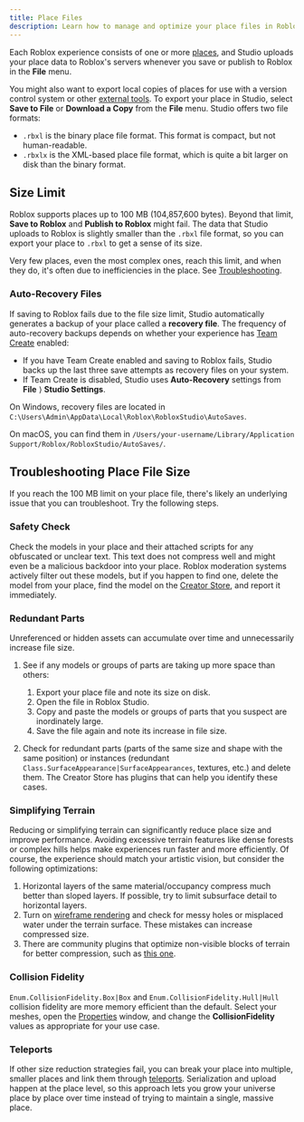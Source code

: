 ```yaml
---
title: Place Files
description: Learn how to manage and optimize your place files in Roblox.
---
```


Each Roblox experience consists of one or more [places](index.md#places), and Studio uploads your place data to Roblox's servers whenever you save or publish to Roblox in the **File** menu.

You might also want to export local copies of places for use with a version control system or other [external tools](external-tools.md). To export your place in Studio, select **Save to File** or **Download a Copy** from the **File** menu. Studio offers two file formats:

- `.rbxl` is the binary place file format. This format is compact, but not human-readable.
- `.rbxlx` is the XML-based place file format, which is quite a bit larger on disk than the binary format.

## Size Limit

Roblox supports places up to 100 MB (104,857,600 bytes). Beyond that limit, **Save to Roblox** and **Publish to Roblox** might fail. The data that Studio uploads to Roblox is slightly smaller than the `.rbxl` file format, so you can export your place to `.rbxl` to get a sense of its size.

Very few places, even the most complex ones, reach this limit, and when they do, it's often due to inefficiencies in the place. See [Troubleshooting](#troubleshooting-place-file-size).

### Auto-Recovery Files

If saving to Roblox fails due to the file size limit, Studio automatically generates a backup of your place called a **recovery file**. The frequency of auto-recovery backups depends on whether your experience has [Team Create](collaboration.md) enabled:

- If you have Team Create enabled and saving to Roblox fails, Studio backs up the last three save attempts as recovery files on your system.
- If Team Create is disabled, Studio uses **Auto-Recovery** settings from **File** &rang; **Studio Settings**.

On Windows, recovery files are located in `C:\Users\Admin\AppData\Local\Roblox\RobloxStudio\AutoSaves`.

On macOS, you can find them in `/Users/your-username/Library/Application Support/Roblox/RobloxStudio/AutoSaves/`.

## Troubleshooting Place File Size

If you reach the 100 MB limit on your place file, there's likely an underlying issue that you can troubleshoot. Try the following steps.

### Safety Check

Check the models in your place and their attached scripts for any obfuscated or unclear text. This text does not compress well and might even be a malicious backdoor into your place. Roblox moderation systems actively filter out these models, but if you happen to find one, delete the model from your place, find the model on the [Creator Store](https://create.roblox.com/store/models), and report it immediately.

### Redundant Parts

Unreferenced or hidden assets can accumulate over time and unnecessarily increase file size.

1. See if any models or groups of parts are taking up more space than others:

   1. Export your place file and note its size on disk.
   1. Open the file in Roblox Studio.
   1. Copy and paste the models or groups of parts that you suspect are inordinately large.
   1. Save the file again and note its increase in file size.

1. Check for redundant parts (parts of the same size and shape with the same position) or instances (redundant `Class.SurfaceAppearance|SurfaceAppearances`, textures, etc.) and delete them. The Creator Store has plugins that can help you identify these cases.

### Simplifying Terrain

Reducing or simplifying terrain can significantly reduce place size and improve performance. Avoiding excessive terrain features like dense forests or complex hills helps make experiences run faster and more efficiently. Of course, the experience should match your artistic vision, but consider the following optimizations:

1. Horizontal layers of the same material/occupancy compress much better than sloped layers. If possible, try to limit subsurface detail to horizontal layers.
1. Turn on [wireframe rendering](../studio/view-tab.md#grid-and-wireframe) and check for messy holes or misplaced water under the terrain surface. These mistakes can increase compressed size.
1. There are community plugins that optimize non-visible blocks of terrain for better compression, such as [this one](https://create.roblox.com/store/asset/133396894381603/Terrain-File-Size-Optimizer).

### Collision Fidelity

`Enum.CollisionFidelity.Box|Box` and `Enum.CollisionFidelity.Hull|Hull` collision fidelity are more memory efficient than the default. Select your meshes, open the [Properties](../studio/properties.md) window, and change the **CollisionFidelity** values as appropriate for your use case.

### Teleports

If other size reduction strategies fail, you can break your place into multiple, smaller places and link them through [teleports](teleporting.md). Serialization and upload happen at the place level, so this approach lets you grow your universe place by place over time instead of trying to maintain a single, massive place.
